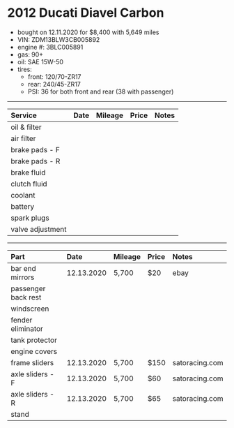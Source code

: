 # 2012 Ducati Diavel Carbon

- bought on 12.11.2020 for $8,400 with 5,649 miles
- VIN: ZDM13BLW3CB005892
- engine #: 3BLC005891
- gas: 90+
- oil: SAE 15W-50
- tires:
  - front: 120/70-ZR17
  - rear: 240/45-ZR17
  - PSI: 36 for both front and rear (38 with passenger)

*****

| Service          | Date            | Mileage         | Price           | Notes           |
| :--------------  | :-------------- | :-------------- | :-------------- | :-------------- |
| oil & filter     |                 |                 |                 |                 |
| air filter       |                 |                 |                 |                 |
| brake pads - F   |                 |                 |                 |                 |
| brake pads - R   |                 |                 |                 |                 |
| brake fluid      |                 |                 |                 |                 |
| clutch fluid     |                 |                 |                 |                 |
| coolant          |                 |                 |                 |                 |
| battery          |                 |                 |                 |                 |
| spark plugs      |                 |                 |                 |                 |
| valve adjustment |                 |                 |                 |                 |

*****

| Part                 | Date            | Mileage         | Price           | Notes           |
| :------------------- | :-------------- | :-------------- | :-------------- | :-------------- |
| bar end mirrors      | 12.13.2020      | 5,700           | $20             | ebay            |
| passenger back rest  |                 |                 |                 |                 |
| windscreen           |                 |                 |                 |                 |
| fender eliminator    |                 |                 |                 |                 |
| tank protector       |                 |                 |                 |                 |
| engine covers        |                 |                 |                 |                 |
| frame sliders        | 12.13.2020      | 5,700           | $150            | satoracing.com  |
| axle sliders - F     | 12.13.2020      | 5,700           | $60             | satoracing.com  |
| axle sliders - R     | 12.13.2020      | 5,700           | $65             | satoracing.com  |
| stand                |                 |                 |                 |                 |
